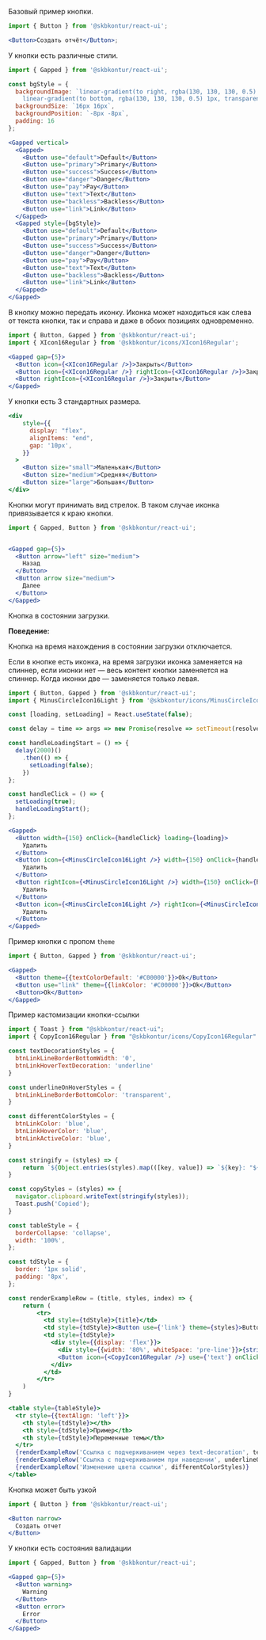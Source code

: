 Базовый пример кнопки.

```jsx harmony
import { Button } from '@skbkontur/react-ui';

<Button>Создать отчёт</Button>;
```

У кнопки есть различные стили.

```jsx harmony
import { Gapped } from '@skbkontur/react-ui';

const bgStyle = {
  backgroundImage: `linear-gradient(to right, rgba(130, 130, 130, 0.5) 1px, transparent 1px),
    linear-gradient(to bottom, rgba(130, 130, 130, 0.5) 1px, transparent 1px)`,
  backgroundSize: `16px 16px`,
  backgroundPosition: `-8px -8px`,
  padding: 16
};

<Gapped vertical>
  <Gapped>
    <Button use="default">Default</Button>
    <Button use="primary">Primary</Button>
    <Button use="success">Success</Button>
    <Button use="danger">Danger</Button>
    <Button use="pay">Pay</Button>
    <Button use="text">Text</Button>
    <Button use="backless">Backless</Button>
    <Button use="link">Link</Button>
  </Gapped>
  <Gapped style={bgStyle}>
    <Button use="default">Default</Button>
    <Button use="primary">Primary</Button>
    <Button use="success">Success</Button>
    <Button use="danger">Danger</Button>
    <Button use="pay">Pay</Button>
    <Button use="text">Text</Button>
    <Button use="backless">Backless</Button>
    <Button use="link">Link</Button>
  </Gapped>
</Gapped>
```

В кнопку можно передать иконку. Иконка может находиться как слева от текста кнопки, так и справа и даже в обоих позициях одновременно.

```jsx harmony
import { Button, Gapped } from '@skbkontur/react-ui';
import { XIcon16Regular } from '@skbkontur/icons/XIcon16Regular';

<Gapped gap={5}>
  <Button icon={<XIcon16Regular />}>Закрыть</Button>
  <Button icon={<XIcon16Regular />} rightIcon={<XIcon16Regular />}>Закрыть</Button>
  <Button rightIcon={<XIcon16Regular />}>Закрыть</Button>
</Gapped>
```

У кнопки есть 3 стандартных размера.

```jsx harmony
<div
    style={{
      display: "flex",
      alignItems: "end",
      gap: '10px',
    }}
  >
    <Button size="small">Маленькая</Button>
    <Button size="medium">Средняя</Button>
    <Button size="large">Большая</Button>
</div>
```

Кнопки могут принимать вид стрелок. В таком случае иконка привязывается к краю кнопки.

```jsx harmony
import { Gapped, Button } from '@skbkontur/react-ui';


<Gapped gap={5}>
  <Button arrow="left" size="medium">
    Назад
  </Button>
  <Button arrow size="medium">
    Далее
  </Button>
</Gapped>
```

Кнопка в состоянии загрузки.

**Поведение:**

Кнопка на время нахождения в состоянии загрузки отключается.

Если в кнопке есть иконка, на время загрузки иконка заменяется на спиннер, если иконки нет — весь контент кнопки заменяется на спиннер. Когда иконки две — заменяется только левая.

```jsx harmony
import { Button, Gapped } from '@skbkontur/react-ui';
import { MinusCircleIcon16Light } from '@skbkontur/icons/MinusCircleIcon16Light';

const [loading, setLoading] = React.useState(false);

const delay = time => args => new Promise(resolve => setTimeout(resolve, time, args));

const handleLoadingStart = () => {
  delay(2000)()
    .then(() => {
      setLoading(false);
    })
};

const handleClick = () => {
  setLoading(true);
  handleLoadingStart();
};

<Gapped>
  <Button width={150} onClick={handleClick} loading={loading}>
    Удалить
  </Button>
  <Button icon={<MinusCircleIcon16Light />} width={150} onClick={handleClick} loading={loading}>
    Удалить
  </Button>
  <Button rightIcon={<MinusCircleIcon16Light />} width={150} onClick={handleClick} loading={loading}>
    Удалить
  </Button>
  <Button icon={<MinusCircleIcon16Light />} rightIcon={<MinusCircleIcon16Light />} width={150} onClick={handleClick} loading={loading}>
    Удалить
  </Button>
</Gapped>

```

Пример кнопки с пропом `theme`

```jsx harmony
import { Button, Gapped } from '@skbkontur/react-ui';

<Gapped>
  <Button theme={{textColorDefault: '#C00000'}}>Ok</Button>
  <Button use="link" theme={{linkColor: '#C00000'}}>Ok</Button>
  <Button>Ok</Button>
</Gapped>
```


Пример кастомизации кнопки-ссылки

```jsx harmony
import { Toast } from "@skbkontur/react-ui";
import { CopyIcon16Regular } from "@skbkontur/icons/CopyIcon16Regular"

const textDecorationStyles = {
  btnLinkLineBorderBottomWidth: '0',
  btnLinkHoverTextDecoration: 'underline'
}

const underlineOnHoverStyles = {
  btnLinkLineBorderBottomColor: 'transparent',
}

const differentColorStyles = {
  btnLinkColor: 'blue',
  btnLinkHoverColor: 'blue',
  btnLinkActiveColor: 'blue',
}

const stringify = (styles) => {
    return `${Object.entries(styles).map(([key, value]) => `${key}: "${value}"`).join(", ")}`
}

const copyStyles = (styles) => {
  navigator.clipboard.writeText(stringify(styles));
  Toast.push('Copied');
}

const tableStyle = {
  borderCollapse: 'collapse',
  width: '100%',
};

const tdStyle = {
  border: '1px solid',
  padding: '8px',
};

const renderExampleRow = (title, styles, index) => {
    return (
        <tr>
          <td style={tdStyle}>{title}</td>
          <td style={tdStyle}><Button use={'link'} theme={styles}>Button-link</Button></td>
          <td style={tdStyle}>
            <div style={{display: 'flex'}}>
              <div style={{width: '80%', whiteSpace: 'pre-line'}}>{stringify(styles).replace(/, /g, '\n')}</div>
              <Button icon={<CopyIcon16Regular />} use={'text'} onClick={() => copyStyles(styles)}/>
            </div>
          </td>
        </tr>
    )
}

<table style={tableStyle}>
  <tr style={{textAlign: 'left'}}>
    <th style={tdStyle}></th>
    <th style={tdStyle}>Пример</th>
    <th style={tdStyle}>Переменные темы</th>
  </tr>
  {renderExampleRow('Ссылка с подчеркиванием через text-decoration', textDecorationStyles)}
  {renderExampleRow('Ссылка с подчеркиванием при наведении', underlineOnHoverStyles)}
  {renderExampleRow('Изменение цвета ссылки', differentColorStyles)}
</table>
```


Кнопка может быть узкой

```jsx harmony
import { Button } from '@skbkontur/react-ui';

<Button narrow>
  Создать отчет
</Button>
```


У кнопки есть состояния валидации

```jsx harmony
import { Gapped, Button } from '@skbkontur/react-ui';

<Gapped gap={5}>
  <Button warning>
    Warning
  </Button>
  <Button error>
    Error
  </Button>
</Gapped>
```
